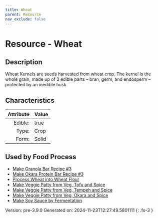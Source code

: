 ```yaml
---
title: Wheat
parent: Resource
nav_exclude: false
---
```

# Resource - Wheat

## Description
Wheat Kernels are&#10;&#9;&#9;seeds harvested from wheat crop. The kernel is the whole grain, made up of 3&#10;&#9;&#9;edible parts – bran, germ, and endosperm – protected by an inedible husk 

## Characteristics

| Attribute      | Value |
|--------:|:------|
|Edible:|true|
|Type:|Crop|
|Form:|Solid|
 



    
## Used by Food Process

- [Make Granola Bar Recipe #3](../food/make-granola-bar-recipe--3.html)
- [Make Okara Protein Bar Recipe #3](../food/make-okara-protein-bar-recipe--3.html)
- [Process Wheat into Wheat Flour](../food/process-wheat-into-wheat-flour.html)
- [Make Veggie Patty from Veg, Tofu and Spice](../food/make-veggie-patty-from-veg--tofu-and-spice.html)
- [Make Veggie Patty from Veg, Tempeh and Spice](../food/make-veggie-patty-from-veg--tempeh-and-spice.html)
- [Make Veggie Patty from Veg, Okara and Spice](../food/make-veggie-patty-from-veg--okara-and-spice.html)
- [Make Soy Sauce by Fermentation](../food/make-soy-sauce-by-fermentation.html)


Version: pre-3.9.0 Generated on: 2024-11-23T12:27:49.5801111
{: .fs-3 }
